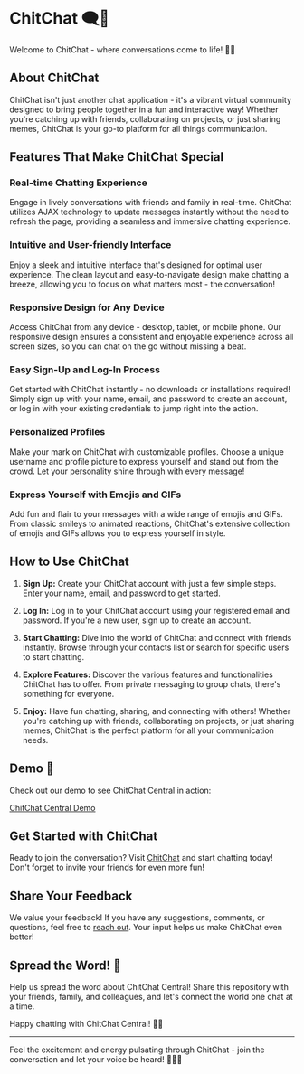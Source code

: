 # ChitChat 🗨️💬

Welcome to ChitChat - where conversations come to life! 🌟🚀


## About ChitChat

ChitChat isn't just another chat application - it's a vibrant virtual community designed to bring people together in a fun and interactive way! Whether you're catching up with friends, collaborating on projects, or just sharing memes, ChitChat is your go-to platform for all things communication.


## Features That Make ChitChat Special

### Real-time Chatting Experience

Engage in lively conversations with friends and family in real-time. ChitChat utilizes AJAX technology to update messages instantly without the need to refresh the page, providing a seamless and immersive chatting experience.

### Intuitive and User-friendly Interface

Enjoy a sleek and intuitive interface that's designed for optimal user experience. The clean layout and easy-to-navigate design make chatting a breeze, allowing you to focus on what matters most - the conversation!

### Responsive Design for Any Device

Access ChitChat from any device - desktop, tablet, or mobile phone. Our responsive design ensures a consistent and enjoyable experience across all screen sizes, so you can chat on the go without missing a beat.

### Easy Sign-Up and Log-In Process

Get started with ChitChat instantly - no downloads or installations required! Simply sign up with your name, email, and password to create an account, or log in with your existing credentials to jump right into the action.

### Personalized Profiles

Make your mark on ChitChat with customizable profiles. Choose a unique username and profile picture to express yourself and stand out from the crowd. Let your personality shine through with every message!

### Express Yourself with Emojis and GIFs

Add fun and flair to your messages with a wide range of emojis and GIFs. From classic smileys to animated reactions, ChitChat's extensive collection of emojis and GIFs allows you to express yourself in style.


## How to Use ChitChat

1. **Sign Up:** Create your ChitChat account with just a few simple steps. Enter your name, email, and password to get started.

2. **Log In:** Log in to your ChitChat account using your registered email and password. If you're a new user, sign up to create an account.

3. **Start Chatting:** Dive into the world of ChitChat and connect with friends instantly. Browse through your contacts list or search for specific users to start chatting.

4. **Explore Features:** Discover the various features and functionalities ChitChat has to offer. From private messaging to group chats, there's something for everyone.

5. **Enjoy:** Have fun chatting, sharing, and connecting with others! Whether you're catching up with friends, collaborating on projects, or just sharing memes, ChitChat is the perfect platform for all your communication needs.


## Demo 🎥

Check out our demo to see ChitChat Central in action:

[ChitChat Central Demo](#)


## Get Started with ChitChat

Ready to join the conversation? Visit [ChitChat](#) and start chatting today! Don't forget to invite your friends for even more fun!


## Share Your Feedback

We value your feedback! If you have any suggestions, comments, or questions, feel free to [reach out](anshanujesh@gmail.com). Your input helps us make ChitChat even better!


## Spread the Word! 📣

Help us spread the word about ChitChat Central! Share this repository with your friends, family, and colleagues, and let's connect the world one chat at a time.

Happy chatting with ChitChat Central! 🌟💬

---

Feel the excitement and energy pulsating through ChitChat - join the conversation and let your voice be heard! 🎉💬✨
